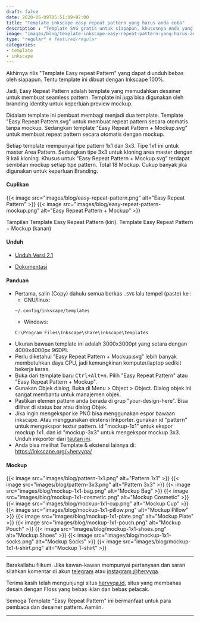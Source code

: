 ```yaml
---
draft: false
date: 2020-06-09T05:51:09+07:00
title: "Template inkscape easy repeat pattern yang harus anda coba"
description : "Template SVG gratis untuk siapapun, khususnya Anda yang hobi mendesain Fabric Seamless Pattern dan Branding Audentity"
image: "images/blog/template-inkscape-easy-repeat-pattern-yang-harus-anda-coba.png"
type: "regular" # featured/regular
categories:
- template
- inkscape
---
```


Akhirnya rilis "Template Easy repeat Pattern" yang dapat diunduh bebas oleh siapapun.
Tentu template ini dibuat dengan Inkscape 100%.

Jadi, Easy Repeat Pattern adalah template yang memudahkan desainer untuk membuat seamless pattern.
Template ini juga bisa digunakan oleh branding identity untuk keperluan preview mockup.

Didalam template ini pembuat membagi menjadi dua template.
Template "Easy Repeat Pattern.svg" untuk membuat repeat pattern secara otomatis tanpa mockup.
Sedangkan template "Easy Repeat Pattern + Mockup.svg" untuk membuat repeat pattern secara otomatis dengan mockup.

Setiap template mempunyai tipe pattern 1x1 dan 3x3.
Tipe 1x1 ini untuk master Area Pattern.
Sedangkan tipe 3x3 untuk kloning area master dengan 9 kali kloning.
Khusus untuk "Easy Repeat Pattern + Mockup.svg" terdapat sembilan mockup setiap tipe pattern.
Total 18 Mockup.
Cukup banyak jika digunakan untuk keperluan Branding.

#### Cuplikan

{{< image src="images/blog/easy-repeat-pattern.png" alt="Easy Repeat Pattern" >}}
{{< image src="images/blog/easy-repeat-pattern-mockup.png" alt="Easy Repeat Pattern + Mockup" >}}

Tampilan Template Easy Repeat Pattern (kiri).
Template Easy Repeat Pattern + Mockup (kanan)

#### Unduh

- [Unduh Versi 2.1](https://gitlab.com/hervyqa/easy-repeat-pattern/uploads/54194ed7d5206c8dbdc5e9802d270950/easy-repeat-pattern-v2.1.zip)

- [Dokumentasi](https://gitlab.com/hervyqa/easy-repeat-pattern/)

#### Panduan

- Pertama, salin (Copy) dahulu semua berkas `.SVG` lalu tempel (paste) ke :
    + GNU/linux:
    ```
    ~/.config/inkscape/templates
    ```
    + Windows:
    ```
    C:\Program Files\Inkscape\share\inkscape\templates
    ```
- Ukuran bawaan template ini adalah 3000x3000pt yang setara dengan 4000x4000px 96DPI.
- Perlu diketahui "Easy Repeat Pattern + Mockup.svg" lebih banyak membutuhkan daya CPU, jadi kemungkinan komputer/laptop sedikit bekerja keras.
- Buka dari template baru <kbd><kbd>Ctrl</kbd>+<kbd>Alt</kbd>+<kbd>n</kbd></kbd>. Pilih "Easy Repeat Pattern" atau "Easy Repeat Pattern + Mockup".
- Gunakan Objek dialog, Buka di Menu > Object > Object. Dialog objek ini sangat membantu untuk manajemen objek.
- Pastikan elemen pattern anda berada di grup "your-design-here". Bisa dilihat di status bar atau dialog Objek.
- Jika ingin mengekspor ke PNG bisa menggunakan espor bawaan inkscape. Atau menggunakan ekstensi Inkporter. gunakan id "pattern" untuk mengekspor textur pattern. id "mockup-1x1" untuk ekspor mockup 1x1. dan id "mockup-3x3" untuk mengekspor mockup 3x3. Unduh inkporter dari [tautan ini](https://inkscape.org/~raniaamina/%E2%93%85inkporter).
- Anda bisa melihat Template & ekstensi lainnya di: https://inkscape.org/~hervyqa/

#### Mockup

{{< image src="images/blog/pattern-1x1.png" alt="Pattern 1x1" >}}
{{< image src="images/blog/pattern-3x3.png" alt="Pattern 3x3" >}}
{{< image src="images/blog/mockup-1x1-bag.png" alt="Mockup Bag" >}}
{{< image src="images/blog/mockup-1x1-cosmetic.png" alt="Mockup Cosmetic" >}}
{{< image src="images/blog/mockup-1x1-cup.png" alt="Mockup Cup" >}}
{{< image src="images/blog/mockup-1x1-pillow.png" alt="Mockup Pillow" >}}
{{< image src="images/blog/mockup-1x1-plate.png" alt="Mockup Plate" >}}
{{< image src="images/blog/mockup-1x1-pouch.png" alt="Mockup Pouch" >}}
{{< image src="images/blog/mockup-1x1-shoes.png" alt="Mockup Shoes" >}}
{{< image src="images/blog/mockup-1x1-socks.png" alt="Mockup Socks" >}}
{{< image src="images/blog/mockup-1x1-t-shirt.png" alt="Mockup T-shirt" >}}

***

Barakallahu fiikum.
Jika kawan-kawan mempunyai pertanyaan dan saran silahkan komentar di akun [telegram](https://t.me/hervyqa) atau [instagram @hervyqa](https://instagram.com/hervyqa).

Terima kasih telah mengunjungi situs [hervyqa.id](https://hervyqa.id), situs yang membahas desain dengan Floss yang bebas iklan dan bebas pelacak.

Semoga Template "Easy Repeat Pattern" ini bermanfaat untuk para pembaca dan desainer pattern. Aamiin.

***

[Inkscape]:https://www.inkscape.org
[Gimp]:https://www.gimp.org

[GNOME.ID]:https://www.gnome.id
[BUKU CC-ID]:https://bit.ly/madewithccID
[Wikimedia]:https://www.wikkimedia.org/

[Behance]:https://www.b.net
[Dribbble]:https://www.dribbble.com

[AdobeStock]:https//www.stock.adobe.com
[123rf]:https//www.123rf.com
[Freepik]:https//www.freepik.com
[Dreamstime]:https//www.dreamstime.com
[Shutterstock]:https://submit.shutterstock.com/?ref=238649869

[Hervyqa]:https://hervyqa.id
[Manjaro-X]:https://manjaro-x.id
[Inkporter]:https://github.com/raniaamina/inkporter
